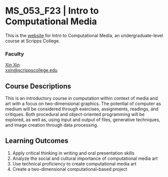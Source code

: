 # MS_053_F23 | Intro to Computational Media

This is the [website](https://scrippscollege.github.io/MS_053_F23/) for Intro to Computational Media, an undergraduate-level course at Scripps College.

### Faculty
[Xin Xin](https://xin-xin.info)  
xxin@scrippscollege.edu

## Course Descriptions

This is an introductory course in computation within context of media and art with a focus on two-dimensional graphics. The potential of computer as medium will be considered through exercises, assignments, readings, and critiques. Both procedural and object-oriented programming will be explored, as well as, using input and output of files, generative techniques, and image creation through data processing.

## Learning Outcomes

1. Apply critical thinking in writing and oral presentation skills
1. Analyze the social and cultural importance of computational media art
1. Use technical proficiency to create computational media art
1. Create a two-dimensional computational-based project
